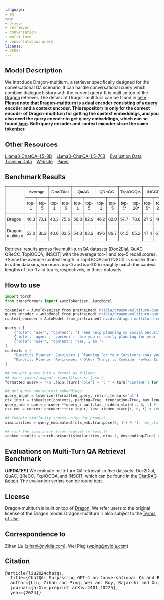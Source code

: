 ```yaml
---
language:
- en
tag:
- dragon
- retriever
- conversation
- multi-turn
- conversational query
license:
- other
---
```


## Model Description
We introduce Dragon-multiturn, a retriever specifically designed for the conversational QA scenario. It can handle conversational query which combine dialogue history with the current query. It is built on top of the [Dragon](https://huggingface.co/facebook/dragon-plus-query-encoder) retriever. The details of Dragon-multiturn can be found in [here](https://arxiv.org/pdf/2401.10225). **Please note that Dragon-multiturn is a dual encoder consisting of a query encoder and a context encoder. This repository is only for the context encoder of Dragon-multiturn for getting the context embeddings, and you also need the query encoder to get query embeddings, which can be found [here](https://huggingface.co/nvidia/dragon-multiturn-query-encoder). Both query encoder and context encoder share the same tokenizer.**

## Other Resources
[Llama3-ChatQA-1.5-8B](https://huggingface.co/nvidia/Llama3-ChatQA-1.5-8B) &ensp; [Llama3-ChatQA-1.5-70B](https://huggingface.co/nvidia/Llama3-ChatQA-1.5-70B) &ensp; [Evaluation Data](https://huggingface.co/datasets/nvidia/ChatRAG-Bench) &ensp; [Training Data](https://huggingface.co/datasets/nvidia/ChatQA-Training-Data) &ensp; [Website](https://chatqa-project.github.io/) &ensp; [Paper](https://arxiv.org/pdf/2401.10225)

## Benchmark Results
<style type="text/css">
.tg  {border:none;border-collapse:collapse;border-spacing:0;}
.tg td{border-style:solid;border-width:1px;font-family:Arial, sans-serif;font-size:14px;overflow:hidden;
  padding:10px 5px;word-break:normal;}
.tg th{border-style:solid;border-width:1px;font-family:Arial, sans-serif;font-size:14px;font-weight:normal;
  overflow:hidden;padding:10px 5px;word-break:normal;}
.tg .tg-c3ow{border-color:inherit;text-align:center;vertical-align:center}
.tg .tg-0pky{border-color:inherit;text-align:left;vertical-align:center}
</style>
<table class="tg">
<thead>
  <tr>
    <th class="tg-0pky" rowspan="2"></th>
    <th class="tg-c3ow" colspan="2">Average</th>
    <th class="tg-c3ow" colspan="2">Doc2Dial</th>
    <th class="tg-c3ow" colspan="2">QuAC</th>
    <th class="tg-c3ow" colspan="2">QReCC</th>
    <th class="tg-c3ow" colspan="2">TopiOCQA</th>
    <th class="tg-c3ow" colspan="2">INSCIT</th>
  </tr>
  <tr>
    <th class="tg-c3ow">top-1</th>
    <th class="tg-c3ow">top-5</th>
    <th class="tg-c3ow">top-1</th>
    <th class="tg-c3ow">top-5</th>
    <th class="tg-c3ow">top-1</th>
    <th class="tg-c3ow">top-5</th>
    <th class="tg-c3ow">top-1</th>
    <th class="tg-c3ow">top-5</th>
    <th class="tg-c3ow">top-5*</th>
    <th class="tg-c3ow">top-20*</th>
    <th class="tg-c3ow">top-5*</th>
    <th class="tg-c3ow">top-20*</th>
  </tr>
</thead>
<tbody>
  <tr>
    <td class="tg-0pky">Dragon</td>
    <td class="tg-c3ow">46.3</td>
    <td class="tg-c3ow">73.1</td>
    <td class="tg-c3ow">43.3</td>
    <td class="tg-c3ow">75.6</td>
    <td class="tg-c3ow">56.8</td>
    <td class="tg-c3ow">82.9</td>
    <td class="tg-c3ow">46.2</td>
    <td class="tg-c3ow">82.0</td>
    <td class="tg-c3ow">57.7</td>
    <td class="tg-c3ow">78.8</td>
    <td class="tg-c3ow">27.5</td>
    <td class="tg-c3ow">46.2</td>
  </tr>
  <tr>
    <td class="tg-0pky">Dragon-multiturn</td>
    <td class="tg-c3ow">53.0</td>
    <td class="tg-c3ow">81.2</td>
    <td class="tg-c3ow">48.6</td>
    <td class="tg-c3ow">83.5</td>
    <td class="tg-c3ow">54.8</td>
    <td class="tg-c3ow">83.2</td>
    <td class="tg-c3ow">49.6</td>
    <td class="tg-c3ow">86.7</td>
    <td class="tg-c3ow">64.5</td>
    <td class="tg-c3ow">85.2</td>
    <td class="tg-c3ow">47.4</td>
    <td class="tg-c3ow">67.1</td>
  </tr>
</tbody>
</table>
Retrieval results across five multi-turn QA datasets (Doc2Dial, QuAC, QReCC, TopiOCQA, INSCIT) with the average top-1 and top-5 recall scores. *Since the average context length in TopiOCQA and INSCIT is smaller than in other datasets, we report top-5 and top-20 to roughly match the context lengths of top-1 and top-5, respectively, in those datasets.


## How to use
```python
import torch
from transformers import AutoTokenizer, AutoModel

tokenizer = AutoTokenizer.from_pretrained('nvidia/dragon-multiturn-query-encoder')
query_encoder = AutoModel.from_pretrained('nvidia/dragon-multiturn-query-encoder')
context_encoder = AutoModel.from_pretrained('nvidia/dragon-multiturn-context-encoder')

query = [
    {"role": "user", "content": "I need help planning my Social Security benefits for my survivors."},
    {"role": "agent", "content": "Are you currently planning for your future?"},
    {"role": "user", "content": "Yes, I am."}
]
contexts = [
    "Benefits Planner: Survivors | Planning For Your Survivors \nAs you plan for the future , you'll want to think about what your family would need if you should die now. Social Security can help your family if you have earned enough Social Security credits through your work. You can earn up to four credits each year. In 2019 , for example , you earn one credit for each $1,360 of wages or self - employment income. When you have earned $5,440 , you have earned your four credits for the year. The number of credits needed to provide benefits for your survivors depends on your age when you die. No one needs more than 40 credits 10 years of work to be eligible for any Social Security benefit. But , the younger a person is , the fewer credits they must have for family members to receive survivors benefits. Benefits can be paid to your children and your spouse who is caring for the children even if you don't have the required number of credits. They can get benefits if you have credit for one and one - half years of work 6 credits in the three years just before your death.  For Your Widow Or Widower \nThere are about five million widows and widowers receiving monthly Social Security benefits based on their deceased spouse's earnings record.",
    "Benefits Planner: Retirement \nOther Things to Consider \nWhat Is The Best Age To Start Your Benefits? The answer is that there is no one \" best age \" for everyone and, ultimately, it is your choice. You should make an informed decision about when to apply for benefits based on your individual and family circumstances. Your monthly benefit amount can differ substantially based on the age when you start receiving benefits. If you decide to start benefits : before your full retirement age , your benefit will be smaller but you will receive it for a longer period of time. at your full retirement age or later , you will receive a larger monthly benefit for a shorter period of time. The amount you receive when you first get benefits sets the base for the amount you will receive for the rest of your life. You may want to consider the following when you make that decision : If you plan to continue working , there are limits on how much you can earn each year between age 62 and full retirement age and still get all your benefits. Depending on the amount of your benefit and your earnings for the year , you may have to give up some of your benefits."
]

## convert query into a format as follows:
## user: {user}\nagent: {agent}\nuser: {user}
formatted_query = '\n'.join([turn['role'] + ": " + turn['content'] for turn in query]).strip()

## get query and context embeddings
query_input = tokenizer(formatted_query, return_tensors='pt')
ctx_input = tokenizer(contexts, padding=True, truncation=True, max_length=512, return_tensors='pt')
query_emb = query_encoder(**query_input).last_hidden_state[:, 0, :] # (1, emb_dim)
ctx_emb = context_encoder(**ctx_input).last_hidden_state[:, 0, :] # (num_ctx, emb_dim)

## Compute similarity scores using dot product
similarities = query_emb.matmul(ctx_emb.transpose(0, 1)) # (1, num_ctx)

## rank the similarity (from highest to lowest)
ranked_results = torch.argsort(similarities, dim=-1, descending=True) # (1, num_ctx)
```

## Evaluations on Multi-Turn QA Retrieval Benchmark
**(UPDATE!!)** We evaluate multi-turn QA retrieval on five datasets: Doc2Dial, QuAC, QReCC, TopiOCQA, and INSCIT, which can be found in the [ChatRAG Bench](https://huggingface.co/datasets/nvidia/ChatRAG-Bench). The evaluation scripts can be found [here](https://huggingface.co/nvidia/dragon-multiturn-query-encoder/tree/main/evaluation).


## License
Dragon-multiturn is built on top of [Dragon](https://arxiv.org/abs/2302.07452). We refer users to the original license of the Dragon model. Dragon-multiturn is also subject to the [Terms of Use](https://openai.com/policies/terms-of-use).

## Correspondence to
Zihan Liu (zihanl@nvidia.com), Wei Ping (wping@nvidia.com)

## Citation
<pre>
@article{liu2024chatqa,
  title={ChatQA: Surpassing GPT-4 on Conversational QA and RAG},
  author={Liu, Zihan and Ping, Wei and Roy, Rajarshi and Xu, Peng and Lee, Chankyu and Shoeybi, Mohammad and Catanzaro, Bryan},
  journal={arXiv preprint arXiv:2401.10225},
  year={2024}}
</pre>
